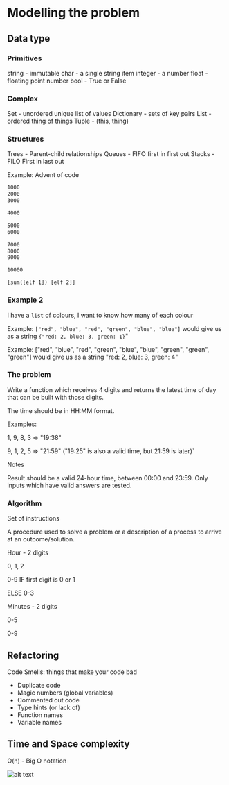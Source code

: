 # Modelling the problem

## Data type

### Primitives
string - immutable
char - a single string item
integer - a number
float - floating point number
bool - True or False

### Complex 
Set - unordered unique list of values
Dictionary - sets of key pairs
List - ordered thing of things
Tuple - (this, thing) 

### Structures
Trees - Parent-child relationships
Queues - FIFO first in first out
Stacks - FILO First in last out

Example: Advent of code

```txt
1000
2000
3000

4000

5000
6000

7000
8000
9000

10000
```

`[sum([elf 1]) [elf 2]]`

### Example 2

I have a `list` of colours, I want to know how many of each colour


Example: `["red", "blue", "red", "green", "blue", "blue"]` would give us as a string `{"red: 2, blue: 3, green: 1}`"

Example: ["red", "blue", "red", "green", "blue", "blue", "green", "green", "green"] would give us as a string "red: 2, blue: 3, green: 4"

### The problem

Write a function which receives 4 digits and returns the latest time of day that can be built with those digits.

The time should be in HH:MM format.

Examples:

1, 9, 8, 3 => "19:38"

9, 1, 2, 5 => "21:59" ("19:25" is also a valid time, but 21:59 is later)`

Notes

Result should be a valid 24-hour time, between 00:00 and 23:59.
Only inputs which have valid answers are tested.

### Algorithm

Set of instructions

A procedure used to solve a problem or a description of a process to arrive at an outcome/solution.



Hour - 2 digits

0, 1, 2

0-9
IF first digit is 0 or 1

ELSE 0-3

Minutes - 2 digits

0-5

0-9


## Refactoring

Code Smells: things that make your code bad

- Duplicate code
- Magic numbers (global variables)
- Commented out code
- Type hints (or lack of)
- Function names
- Variable names

## Time and Space complexity

O(n) - Big O notation

![alt text](image.png)